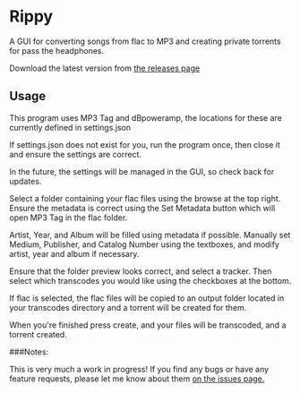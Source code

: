 Rippy
=====

A GUI for converting songs from flac to MP3 and creating private torrents for pass the headphones.

Download the latest version from [the releases page](https://github.com/flare561/Rippy/releases/)

Usage
-----

This program uses MP3 Tag and dBpoweramp, the locations for these are currently defined in settings.json

If settings.json does not exist for you, run the program once, then close it and ensure the settings are correct.

In the future, the settings will be managed in the GUI, so check back for updates.

Select a folder containing your flac files using the browse at the top right. Ensure the metadata is correct using the Set Metadata button which will open MP3 Tag in the flac folder.

Artist, Year, and Album will be filled using metadata if possible. Manually set Medium, Publisher, and Catalog Number using the textboxes, and modify artist, year and album if necessary.

Ensure that the folder preview looks correct, and select a tracker. Then select which transcodes you would like using the checkboxes at the bottom.

If flac is selected, the flac files will be copied to an output folder located in your transcodes directory and a torrent will be created for them.

When you're finished press create, and your files will be transcoded, and a torrent created. 

###Notes:

This is very much a work in progress! If you find any bugs or have any feature requests, please let me know about them [on the issues page.](https://github.com/flare561/Rippy/issues)